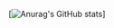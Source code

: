 
[![Anurag's GitHub stats](https://github-readme-stats.vercel.app/api?username=AmericanoJelly&&show_icons=true&theme=테마이름)]
